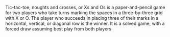 Tic-tac-toe, noughts and crosses, or Xs and Os is a paper-and-pencil game for two players who take turns marking the spaces in a three-by-three grid with X or O. 
The player who succeeds in placing three of their marks in a horizontal, vertical, or diagonal row is the winner.
It is a solved game, with a forced draw assuming best play from both players
